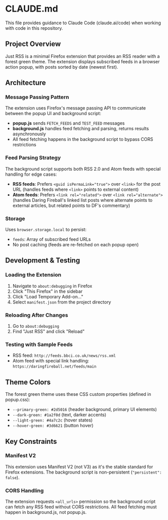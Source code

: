 # CLAUDE.md

This file provides guidance to Claude Code (claude.ai/code) when working with code in this repository.

## Project Overview

Just RSS is a minimal Firefox extension that provides an RSS reader with a forest green theme. The extension displays subscribed feeds in a browser action popup, with posts sorted by date (newest first).

## Architecture

### Message Passing Pattern
The extension uses Firefox's message passing API to communicate between the popup UI and background script:
- **popup.js** sends `FETCH_FEEDS` and `TEST_FEED` messages
- **background.js** handles feed fetching and parsing, returns results asynchronously
- All feed fetching happens in the background script to bypass CORS restrictions

### Feed Parsing Strategy
The background script supports both RSS 2.0 and Atom feeds with special handling for edge cases:
- **RSS feeds**: Prefers `<guid isPermaLink="true">` over `<link>` for the post URL (handles feeds where `<link>` points to external content)
- **Atom feeds**: Prefers `<link rel="related">` over `<link rel="alternate">` (handles Daring Fireball's linked list posts where alternate points to external articles, but related points to DF's commentary)

### Storage
Uses `browser.storage.local` to persist:
- `feeds`: Array of subscribed feed URLs
- No post caching (feeds are re-fetched on each popup open)

## Development & Testing

### Loading the Extension
1. Navigate to `about:debugging` in Firefox
2. Click "This Firefox" in the sidebar
3. Click "Load Temporary Add-on..."
4. Select `manifest.json` from the project directory

### Reloading After Changes
1. Go to `about:debugging`
2. Find "Just RSS" and click "Reload"

### Testing with Sample Feeds
- RSS feed: `http://feeds.bbci.co.uk/news/rss.xml`
- Atom feed with special link handling: `https://daringfireball.net/feeds/main`

## Theme Colors
The forest green theme uses these CSS custom properties (defined in popup.css):
- `--primary-green: #2d5016` (header background, primary UI elements)
- `--dark-green: #1a2f0d` (text, darker accents)
- `--light-green: #4a7c2c` (hover states)
- `--hover-green: #3d6621` (button hover)

## Key Constraints

### Manifest V2
This extension uses Manifest V2 (not V3) as it's the stable standard for Firefox extensions. The background script is non-persistent (`"persistent": false`).

### CORS Handling
The extension requests `<all_urls>` permission so the background script can fetch any RSS feed without CORS restrictions. All feed fetching must happen in background.js, not popup.js.
